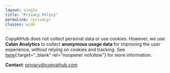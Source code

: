 ```yaml
---
layout: single
title: "Privacy Policy"
permalink: /privacy/
classes: wide
---
```


CopyAIHub does not collect personal data or use cookies. However, we use **Cabin Analytics** to collect **anonymous usage data** for improving the user experience, without relying on cookies and tracking.  See [here](https://withcabin.com/privacy/copyaihub.com){:target="_blank" rel="noopener nofollow"} for more information.

**Contact**: [privacy@copyaihub.com](mailto:privacy@copyaihub.com)
